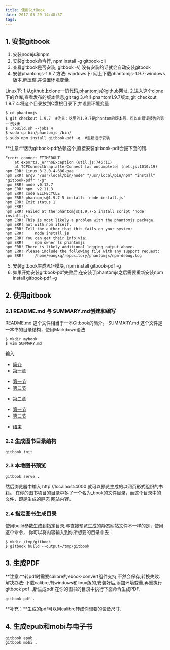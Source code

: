 ```yaml
---
title: 使用GitBook
date: 2017-03-29 14:48:37
tags:
---
```

## 1. 安装gitbook
1. 安装nodejs和npm
2. 安装gitbook命令行, npm install -g gitbook-cli
3. 查看gitbook是否安装, gitbook -V, 没有安装的话就会自动安装gitbook
4. 安装phantomjs-1.9.7
方法:
windows下:
网上下载phantomjs-1.9.7-windows版本,解压缩,并设置环境变量.
<!--More-->
Linux下:
1.从github上clone一份代码,[phantomjs的github网址](https://github.com/ariya/phantomjs.git),
2.进入这个clone下的仓库,查看发布的版本信息,git tag
3.检出phantom1.9.7版本,git checkout 1.9.7
4.将这个目录放到C盘根目录下,并设置环境变量
```
$ cd phantomjs
$ git checkout 1.9.7  #注意：这里的1.9.7是phantom的版本号，可以由错误报告的第一行找出 
$ ./build.sh --jobs 4
$ sudo cp bin/phantomjs /bin/
$ sudo npm install gitbook-pdf -g  #重新进行安装
```
**注意:**因为gitbook-pdf依赖这个,直接安装gitbook-pdf会报下面的错.
```
Error: connect ETIMEDOUT
    at exports._errnoException (util.js:746:11)
    at TCPConnectWrap.afterConnect [as oncomplete] (net.js:1010:19)
npm ERR! Linux 3.2.0-4-686-pae
npm ERR! argv "/usr/local/bin/node" "/usr/local/bin/npm" "install" "gitbook-pdf" "-g"
npm ERR! node v0.12.7
npm ERR! npm  v2.11.3
npm ERR! code ELIFECYCLE
npm ERR! phantomjs@1.9.7-5 install: `node install.js`
npm ERR! Exit status 1
npm ERR! 
npm ERR! Failed at the phantomjs@1.9.7-5 install script 'node install.js'.
npm ERR! This is most likely a problem with the phantomjs package,
npm ERR! not with npm itself.
npm ERR! Tell the author that this fails on your system:
npm ERR!     node install.js
npm ERR! You can get their info via:
npm ERR!     npm owner ls phantomjs
npm ERR! There is likely additional logging output above.
npm ERR! Please include the following file with any support request:
npm ERR!     /home/wangxq/repository/phantomjs/npm-debug.log
```
5. 安装gitbook生成PDF模块, npm install gitbook-pdf -g
6. 如果开始安装gitbook-pdf失败后,在安装了phantomjs之后需要重新安装npm install gitbook-pdf -g
## 2. 使用gitbook
### 2.1 README.md 与 SUMMARY.md创建和编写
README.md 这个文件相当于一本Gitbook的简介。
SUMMARY.md 这个文件是一本书的目录结构，使用Markdown语法
```
$ mkdir mybook
$ vim SUMMARY.md
```
输入
* [简介](README.md)
* [第一章](chapter1/README.md)
 - [第一节](chapter1/section1.md)
 - [第二节](chapter1/section2.md)
* [第二章](chapter2/README.md)
 - [第一节](chapter2/section1.md)
 - [第二节](chapter2/section2.md)
* [结束](end/README.md)

### 2.2 生成图书目录结构
 ```
 gitbook init
 ```

### 2.3 本地图书预览
```
gitbook serve .
```
然后浏览器中输入 http://localhost:4000 就可以预览生成的以网页形式组织的书籍。
在你的图书项目的目录中多了一个名为_book的文件目录，而这个目录中的文件，即是生成的静态
网站内容。

### 2.4 指定图书生成目录
使用build参数生成到指定目录,与直接预览生成的静态网站文件不一样的是，使用这个命令，
你可以将内容输入到你所想要的目录中去：
```
$ mkdir /tmp/gitbook
$ gitbook build --output=/tmp/gitbook
```
## 3. 生成PDF
**注意:**转pdf时需要calibre的ebook-convert组件支持,不然会保存,转换失败.
解决办法:
下载calibre,有windows和linux版的,安装好后,添加环境变量,再重执行gitbook pdf .,新生成pdf
在你的图书的目录中执行下面命令生成PDF.
```
gitbook pdf .
```
**补充：**生成的pdf可以用calibre转成你想要的设备尺寸.

## 4. 生成epub和mobi与电子书
```
gitbook epub .
gitbook mobi .
```
